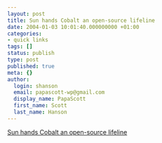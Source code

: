 ```yaml
---
layout: post
title: Sun hands Cobalt an open-source lifeline
date: 2004-01-03 10:01:40.000000000 +01:00
categories:
- quick links
tags: []
status: publish
type: post
published: true
meta: {}
author:
  login: shanson
  email: papascott-wp@gmail.com
  display_name: PapaScott
  first_name: Scott
  last_name: Hanson
---
```

<p><a title="Cobalt is dead, long live the Cobalt" href="http://lwn.net/Articles/64876/">Sun hands Cobalt an open-source lifeline</a></p>
